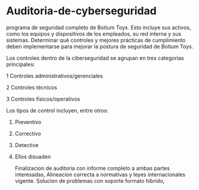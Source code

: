 # Auditoria-de-cyberseguridad
  programa de seguridad completo de Botium Toys. Esto incluye sus activos, como los equipos y dispositivos de los empleados, su red interna y sus sistemas. 
  Determinar qué controles y  mejores prácticas de cumplimiento deben implementarse para mejorar la postura de seguridad de Botium Toys.
  
  Los controles dentro de la ciberseguridad se agrupan en tres categorías principales:
  
1 Controles administrativos/gerenciales

2 Controles técnicos

3 Controles físicos/operativos

  Los tipos de control incluyen, entre otros:
1. Preventivo
2. Correctivo
3. Detective
4. Ellos disuaden

   Finalizacion de auditoria con informe completo a ambas partes interesadas, Alineacion correcta a normativas y leyes internacionales vigente. Solucion de problemas con soporte formato hibrido, 

